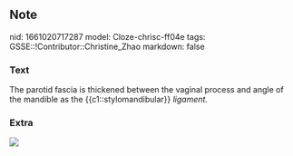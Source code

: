 ## Note
nid: 1661020717287
model: Cloze-chrisc-ff04e
tags: GSSE::!Contributor::Christine_Zhao
markdown: false

### Text
<div>
  <div>
    <div>
      <div>
        The parotid fascia is thickened between the vaginal process
        and angle of the mandible as the {{c1::stylomandibular}}
        <span style="font-style: italic;">ligament.</span>
      </div>
    </div>
  </div>
</div>

### Extra
<img src="Screen%20Shot%202021-08-01%20at%209.32.16%20am.png">
